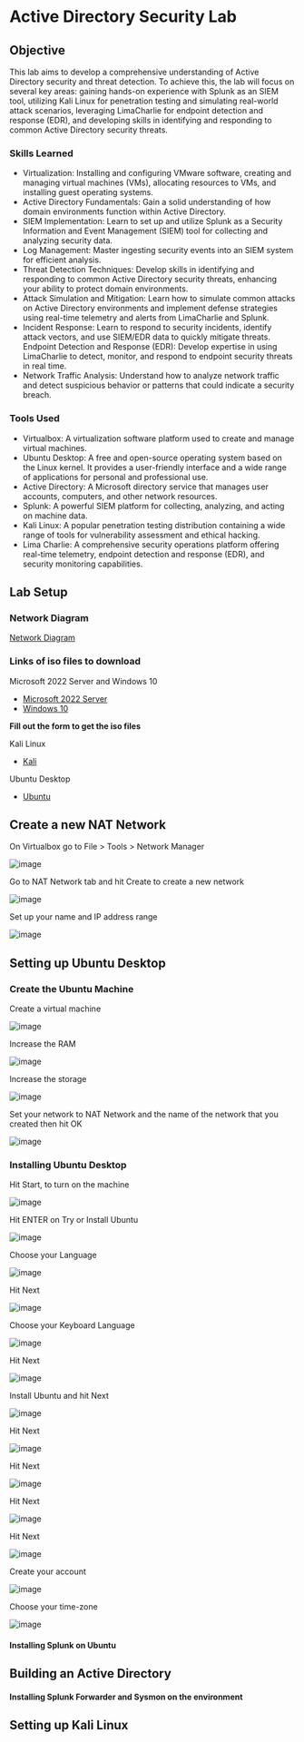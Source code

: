 # Active Directory Security Lab

## Objective

This lab aims to develop a comprehensive understanding of Active Directory security and threat detection. To achieve this, the lab will focus on several key areas: gaining hands-on experience with Splunk as an SIEM tool, utilizing Kali Linux for penetration testing and simulating real-world attack scenarios, leveraging LimaCharlie for endpoint detection and response (EDR), and developing skills in identifying and responding to common Active Directory security threats. 

### Skills Learned

- Virtualization: Installing and configuring VMware software, creating and managing virtual machines (VMs), allocating resources to VMs, and installing guest operating systems.
- Active Directory Fundamentals: Gain a solid understanding of how domain environments function within Active Directory.
- SIEM Implementation: Learn to set up and utilize Splunk as a Security Information and Event Management (SIEM) tool for collecting and analyzing security data.
- Log Management: Master ingesting security events into an SIEM system for efficient analysis.
- Threat Detection Techniques: Develop skills in identifying and responding to common Active Directory security threats, enhancing your ability to protect domain environments.
- Attack Simulation and Mitigation: Learn how to simulate common attacks on Active Directory environments and implement defense strategies using real-time telemetry and alerts from LimaCharlie and Splunk.
- Incident Response: Learn to respond to security incidents, identify attack vectors, and use SIEM/EDR data to quickly mitigate threats.
Endpoint Detection and Response (EDR): Develop expertise in using LimaCharlie to detect, monitor, and respond to endpoint security threats in real time.
- Network Traffic Analysis: Understand how to analyze network traffic and detect suspicious behavior or patterns that could indicate a security breach.

### Tools Used

- Virtualbox: A virtualization software platform used to create and manage virtual machines.
- Ubuntu Desktop: A free and open-source operating system based on the Linux kernel. It provides a user-friendly interface and a wide range of applications for personal and professional use.
- Active Directory: A Microsoft directory service that manages user accounts, computers, and other network resources.
- Splunk: A powerful SIEM platform for collecting, analyzing, and acting on machine data.
- Kali Linux: A popular penetration testing distribution containing a wide range of tools for vulnerability assessment and ethical hacking.
- Lima Charlie: A comprehensive security operations platform offering real-time telemetry, endpoint detection and response (EDR), and security monitoring capabilities.

## Lab Setup

### Network Diagram

[Network Diagram](https://github.com/A9u3ybaCyb3r/Active-Directory-Security-Lab/blob/main/NetworkDiagram-AD-Security-Lab.drawio.pdf)

### Links of iso files to download

Microsoft 2022 Server and Windows 10
- [Microsoft 2022 Server](https://info.microsoft.com/ww-landing-windows-server-2022.html)
- [Windows 10](https://info.microsoft.com/ww-landing-windows-10-enterprise.html)

**Fill out the form to get the iso files**

Kali Linux 
- [Kali](https://www.kali.org/get-kali/#kali-installer-images)

Ubuntu Desktop
- [Ubuntu](https://ubuntu.com/download/desktop)

## Create a new NAT Network

On Virtualbox go to File > Tools > Network Manager

![image](https://github.com/user-attachments/assets/ec55021a-a04e-43d4-9d00-97e9e2fb3717)

Go to NAT Network tab and hit Create to create a new network

![image](https://github.com/user-attachments/assets/440ede8a-f2be-4438-9d5c-3e2f7cfc3101)

Set up your name and IP address range

![image](https://github.com/user-attachments/assets/8565b6fa-bb0b-498b-8d4c-ee3aded21032)


## Setting up Ubuntu Desktop

### Create the Ubuntu Machine

Create a virtual machine

![image](https://github.com/user-attachments/assets/c1fb78f6-e41d-4b8a-aa85-61003cec5ece)

Increase the RAM

![image](https://github.com/user-attachments/assets/3e96eb97-22e1-4768-b1f6-fc5cfccd9123)

Increase the storage

![image](https://github.com/user-attachments/assets/8cc68869-cbdf-46cb-a230-f04a27029d6d)

Set your network to NAT Network and the name of the network that you created then hit OK

![image](https://github.com/user-attachments/assets/1c22e291-17bb-4247-985f-dc98c2fdad6e)


### Installing Ubuntu Desktop

Hit Start, to turn on the machine

![image](https://github.com/user-attachments/assets/69a5dbdf-5af8-4cba-ae86-e9661c273662)

Hit ENTER on Try or Install Ubuntu 

![image](https://github.com/user-attachments/assets/f0762659-8f0e-4380-bfad-4236a95fd5d1)

Choose your Language

![image](https://github.com/user-attachments/assets/3d4084f9-e655-49f1-b5bc-88bba873c63b)

Hit Next

![image](https://github.com/user-attachments/assets/0b8d9dda-803a-42d5-9531-5ea8e2fb0daa)

Choose your Keyboard Language

![image](https://github.com/user-attachments/assets/59893904-4886-4970-b923-acd221d8890e)

Hit Next

![image](https://github.com/user-attachments/assets/caea4edb-8adf-4cf0-8697-d8f9512bb152)

Install Ubuntu and hit Next

![image](https://github.com/user-attachments/assets/7d4266ef-95f3-44ca-8472-b6d3b428af81)

Hit Next

![image](https://github.com/user-attachments/assets/9e9c120b-7281-4462-bb23-91e506f42a28)

Hit Next

![image](https://github.com/user-attachments/assets/b2e84545-b8e0-4563-a535-957a6c96c79c)

Hit Next

![image](https://github.com/user-attachments/assets/f99918f9-f678-4618-874f-59644379867e)

Hit Next

![image](https://github.com/user-attachments/assets/fa2b1daa-5c6b-4678-b779-b58ea683562a)

Create your account

![image](https://github.com/user-attachments/assets/dbb70d73-3c75-44a6-b3e4-03c6a8ed068c)

Choose your time-zone

![image](https://github.com/user-attachments/assets/7164ebbb-1967-46ce-8016-0b580ddba58d)



#### Installing Splunk on Ubuntu

## Building an Active Directory 

#### Installing Splunk Forwarder and Sysmon on the environment

## Setting up Kali Linux

